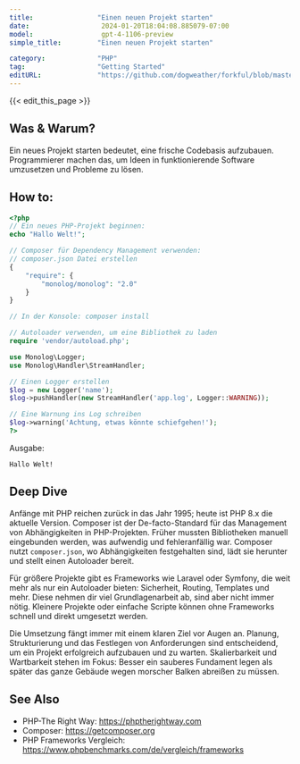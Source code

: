 ```yaml
---
title:                "Einen neuen Projekt starten"
date:                  2024-01-20T18:04:08.885079-07:00
model:                 gpt-4-1106-preview
simple_title:         "Einen neuen Projekt starten"

category:             "PHP"
tag:                  "Getting Started"
editURL:              "https://github.com/dogweather/forkful/blob/master/content/de/php/starting-a-new-project.md"
---
```


{{< edit_this_page >}}

## Was & Warum?
Ein neues Projekt starten bedeutet, eine frische Codebasis aufzubauen. Programmierer machen das, um Ideen in funktionierende Software umzusetzen und Probleme zu lösen.

## How to:
```PHP
<?php
// Ein neues PHP-Projekt beginnen:
echo "Hallo Welt!";

// Composer für Dependency Management verwenden:
// composer.json Datei erstellen
{
    "require": {
        "monolog/monolog": "2.0"
    }
}

// In der Konsole: composer install

// Autoloader verwenden, um eine Bibliothek zu laden
require 'vendor/autoload.php';

use Monolog\Logger;
use Monolog\Handler\StreamHandler;

// Einen Logger erstellen
$log = new Logger('name');
$log->pushHandler(new StreamHandler('app.log', Logger::WARNING));

// Eine Warnung ins Log schreiben
$log->warning('Achtung, etwas könnte schiefgehen!');
?>
```
Ausgabe:
```
Hallo Welt!
```
## Deep Dive
Anfänge mit PHP reichen zurück in das Jahr 1995; heute ist PHP 8.x die aktuelle Version. Composer ist der De-facto-Standard für das Management von Abhängigkeiten in PHP-Projekten. Früher mussten Bibliotheken manuell eingebunden werden, was aufwendig und fehleranfällig war. Composer nutzt `composer.json`, wo Abhängigkeiten festgehalten sind, lädt sie herunter und stellt einen Autoloader bereit.

Für größere Projekte gibt es Frameworks wie Laravel oder Symfony, die weit mehr als nur ein Autoloader bieten: Sicherheit, Routing, Templates und mehr. Diese nehmen dir viel Grundlagenarbeit ab, sind aber nicht immer nötig. Kleinere Projekte oder einfache Scripte können ohne Frameworks schnell und direkt umgesetzt werden.

Die Umsetzung fängt immer mit einem klaren Ziel vor Augen an. Planung, Strukturierung und das Festlegen von Anforderungen sind entscheidend, um ein Projekt erfolgreich aufzubauen und zu warten. Skalierbarkeit und Wartbarkeit stehen im Fokus: Besser ein sauberes Fundament legen als später das ganze Gebäude wegen morscher Balken abreißen zu müssen.

## See Also
- PHP-The Right Way: https://phptherightway.com
- Composer: https://getcomposer.org
- PHP Frameworks Vergleich: https://www.phpbenchmarks.com/de/vergleich/frameworks
